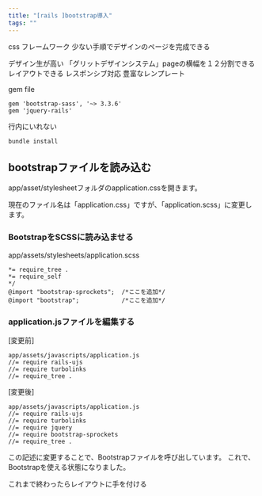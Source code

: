 ```yaml
---
title: "[rails ]bootstrap導入"
tags: ""
---
```


css フレームワーク
少ない手順でデザインのページを完成できる

デザイン生が高い
「グリットデザインシステム」pageの横幅を１２分割できる　レイアウトできる
レスポンシブ対応
豊富なレンプレート

gem file

    gem 'bootstrap-sass', '~> 3.3.6'
    gem 'jquery-rails'

行内にいれない

    bundle install

## bootstrapファイルを読み込む

app/asset/stylesheetフォルダのapplication.cssを開きます。

現在のファイル名は「application.css」ですが、「application.scss」に変更します。

### BootstrapをSCSSに読み込ませる

app/assets/stylesheets/application.scss

    *= require_tree .
    *= require_self
    */
    @import "bootstrap-sprockets";  /*ここを追加*/
    @import "bootstrap";            /*ここを追加*/

### application.jsファイルを編集する

[変更前]	

    app/assets/javascripts/application.js
    //= require rails-ujs
    //= require turbolinks
    //= require_tree .

[変更後]

    app/assets/javascripts/application.js
    //= require rails-ujs
    //= require turbolinks
    //= require jquery
    //= require bootstrap-sprockets
    //= require_tree .

この記述に変更することで、Bootstrapファイルを呼び出しています。
これで、Bootstrapを使える状態になりました。

これまで終わったらレイアウトに手を付ける
